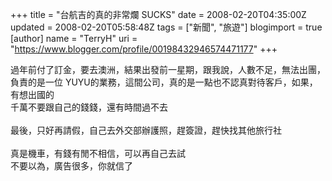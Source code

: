 +++
title = "台航吉的真的非常爛 SUCKS"
date = 2008-02-20T04:35:00Z
updated = 2008-02-20T05:58:48Z
tags = ["新聞", "旅遊"]
blogimport = true 
[author]
	name = "TerryH"
	uri = "https://www.blogger.com/profile/00198432946574471177"
+++

過年前付了訂金，要去澳洲，結果出發前一星期，跟我說，人數不足，無法出團，<br />負責的是一位 YUYU的業務，這間公司，真的是一點也不認真對待客戶，如果，有想出國的<br />千萬不要跟自己的錢錢，還有時間過不去<br /><br />最後，只好再請假，自己去外交部辦護照，趕簽證，趕快找其他旅行社<br /><br />真是機車，有錢有閒不相信，可以再自己去試<br />不要以為，廣告很多，你就信了
